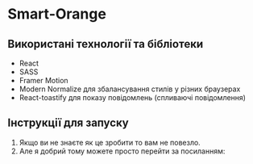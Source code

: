 # Smart-Orange

## Використані технології та бібліотеки

- React
- SASS
- Framer Motion
- Modern Normalize для збалансування стилів у різних браузерах
- React-toastify для показу повідомлень (спливаючі повідомлення)

## Інструкції для запуску

1. Якщо ви не знаєте як це зробити то вам не повезло.
2. Але я добрий тому можете просто перейти за посиланням:
